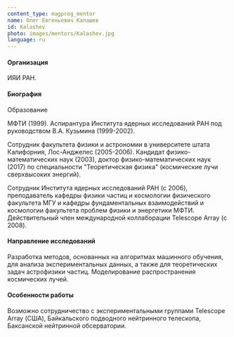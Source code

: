 ```yaml
---
content_type: magprog_mentor
name: Олег Евгеньевич Калашев
id: Kalashev
photo: images/mentors/Kalashev.jpg
language: ru
---
```


#### Организация
ИЯИ РАН.

#### Биография

Образование

МФТИ (1999). Аспирантура Института ядерных исследований РАН под руководством В.А. Кузьмина (1999-2002). 

Сотрудник факультета физики и астрономии в университете штата Калифорния, Лос-Анджелес (2005-2006).  Кандидат физико-математических наук (2003), доктор физико-математических наук (2017) по специальности "Теоретическая физика" (космические лучи сверхвысоких энергий). 

Сотрудник Института ядерных исследований РАН (с 2006), преподаватель кафедры физики частиц и космологии физического факультета МГУ и кафедры фундаментальных взаимодействий и космологии факультета проблем физики и энергетики МФТИ. Действительный член международной коллаборации Telescope Array (с 2008).

#### Направление исследований

Разработка методов, основанных на алгоритмах машинного обучения, для анализа экспериментальных данных, а также для теоретических задач астрофизики частиц. Моделирование распространения космических лучей.

#### Особенности работы

Возможно сотрудничество с экспериментальными группами Telescope Array (США), Байкальского подводного нейтринного телескопа, Баксанской нейтринной обсерватории.